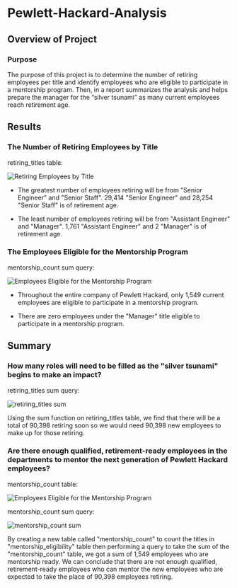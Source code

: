 # Pewlett-Hackard-Analysis

## Overview of Project

### Purpose
The purpose of this project is to determine the number of retiring employees per title and identify employees who are eligible to participate in a mentorship program. Then, in a report summarizes the analysis and helps prepare the manager for the “silver tsunami” as many current employees reach retirement age. 

## Results

### The Number of Retiring Employees by Title

retiring_titles table:

![Retiring Employees by Title](https://user-images.githubusercontent.com/92401000/144724937-0accc64b-7943-4f06-adc9-79d9caf785bb.PNG)

- The greatest number of employees retiring will be from "Senior Engineer" and "Senior Staff". 29,414 "Senior Engineer" and 28,254 "Senior Staff" is of retirement age.

- The least number of employees retiring will be from "Assistant Engineer" and "Manager". 1,761 "Assistant Engineer" and 2 "Manager" is of retirement age. 

### The Employees Eligible for the Mentorship Program

mentorship_count sum query:

![Employees Eligible for the Mentorship Program](https://user-images.githubusercontent.com/92401000/144724942-ca8c1e78-758d-43df-9305-87bcb86b6d81.PNG)

- Throughout the entire company of Pewlett Hackard, only 1,549 current employees are eligible to participate in a mentorship program. 

- There are zero employees under the "Manager" title eligible to participate in a mentorship program. 

## Summary

### How many roles will need to be filled as the "silver tsunami" begins to make an impact?

retiring_titles sum query:

![retiring_titles sum](https://user-images.githubusercontent.com/92401000/144730381-082aea6b-dae6-43e0-ae50-c2a34fe30757.PNG)

Using the sum function on retiring_titles table, we find that there will be a total of 90,398 retiring soon so we would need 90,398 new employees to make up for those retiring.

### Are there enough qualified, retirement-ready employees in the departments to mentor the next generation of Pewlett Hackard employees?

mentorship_count table:

![Employees Eligible for the Mentorship Program](https://user-images.githubusercontent.com/92401000/144730402-92af6dc4-e9e5-417d-b688-15093f1553e4.PNG)

mentorship_count sum query:

![mentorship_count sum](https://user-images.githubusercontent.com/92401000/144730408-3b9f1309-145d-4b28-8570-eac6e5451e68.PNG)

By creating a new table called "mentorship_count" to count the titles in "mentorship_eligibility" table then performing a query to take the sum of the "mentorship_count" table, we got a sum of 1,549 employees who are mentorship ready. We can conclude that there are not enough qualified, retirement-ready employees who can mentor the new employees who are expected to take the place of 90,398 employees retiring.
